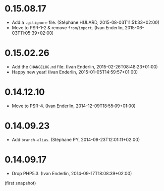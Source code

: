# 0.15.08.17

  * Add a `.gitignore` file. (Stéphane HULARD, 2015-08-03T11:51:33+02:00)
  * Move to PSR-1-2 & remove `from`/`import`. (Ivan Enderlin, 2015-06-03T11:05:39+02:00)

# 0.15.02.26

  * Add the `CHANGELOG.md` file. (Ivan Enderlin, 2015-02-26T08:48:23+01:00)
  * Happy new year! (Ivan Enderlin, 2015-01-05T14:59:57+01:00)

# 0.14.12.10

  * Move to PSR-4. (Ivan Enderlin, 2014-12-09T18:55:09+01:00)

# 0.14.09.23

  * Add `branch-alias`. (Stéphane PY, 2014-09-23T12:01:11+02:00)

# 0.14.09.17

  * Drop PHP5.3. (Ivan Enderlin, 2014-09-17T18:08:39+02:00)

(first snapshot)
